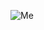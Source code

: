 ![Me](https://user-images.githubusercontent.com/55614432/191409402-86f048ac-0bdf-4f12-9273-1b4fa2615878.jpg)
